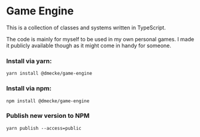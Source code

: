 # Game Engine

This is a collection of classes and systems written in TypeScript. 

The code is mainly for myself to be used in my own personal games. I made it publicly available though as it might come in handy for someone.

### Install via yarn:
```shell
yarn install @dmecke/game-engine
```

### Install via npm:
```shell
npm install @dmecke/game-engine
```

### Publish new version to NPM
```shell
yarn publish --access=public
```
